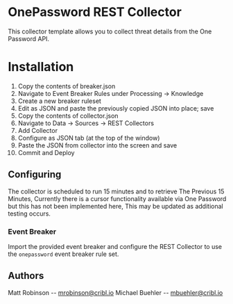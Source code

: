 # OnePassword REST Collector

This collector template allows you to collect threat details from the One Password API.

# Installation

1) Copy the contents of breaker.json
2) Navigate to Event Breaker Rules under Processing -> Knowledge
3) Create a new breaker ruleset
4) Edit as JSON and paste the previously copied JSON into place; save
5) Copy the contents of collector.json
6) Navigate to Data -> Sources -> REST Collectors
7) Add Collector
8) Configure as JSON tab (at the top of the window)
9) Paste the JSON from collector into the screen and save
10) Commit and Deploy

## Configuring

The collector is scheduled to run 15 minutes and to retrieve The Previous 15 Minutes, Currently there is a cursor functionality available via One Password but this has not been implemented here, This may be updated as additional testing occurs.

### Event Breaker

Import the provided event breaker and configure the REST Collector to use the `onepassword` event breaker rule set.

## Authors
Matt Robinson -- mrobinson@cribl.io
Michael Buehler -- mbuehler@cribl.io

